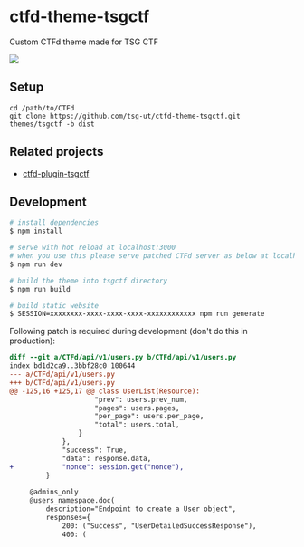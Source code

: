 # ctfd-theme-tsgctf

Custom CTFd theme made for TSG CTF

![](https://i.imgur.com/mXFHBrf.png)

## Setup

```
cd /path/to/CTFd
git clone https://github.com/tsg-ut/ctfd-theme-tsgctf.git themes/tsgctf -b dist
```

## Related projects

* [ctfd-plugin-tsgctf](https://github.com/tsg-ut/ctfd-plugin-tsgctf)

## Development

```bash
# install dependencies
$ npm install

# serve with hot reload at localhost:3000
# when you use this please serve patched CTFd server as below at localhost:8000
$ npm run dev

# build the theme into tsgctf directory
$ npm run build

# build static website
$ SESSION=xxxxxxxx-xxxx-xxxx-xxxx-xxxxxxxxxxxx npm run generate
```

Following patch is required during development (don't do this in production):

```patch
diff --git a/CTFd/api/v1/users.py b/CTFd/api/v1/users.py
index bd1d2ca9..3bbf28c0 100644
--- a/CTFd/api/v1/users.py
+++ b/CTFd/api/v1/users.py
@@ -125,16 +125,17 @@ class UserList(Resource):
                     "prev": users.prev_num,
                     "pages": users.pages,
                     "per_page": users.per_page,
                     "total": users.total,
                 }
             },
             "success": True,
             "data": response.data,
+            "nonce": session.get("nonce"),
         }
 
     @admins_only
     @users_namespace.doc(
         description="Endpoint to create a User object",
         responses={
             200: ("Success", "UserDetailedSuccessResponse"),
             400: (
```
